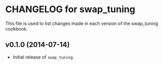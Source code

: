 CHANGELOG for swap_tuning
=========================
This file is used to list changes made in each version of the swap_tuning cookbook.

v0.1.0 (2014-07-14)
-------------------
- Initial release of `swap_tuning`.
